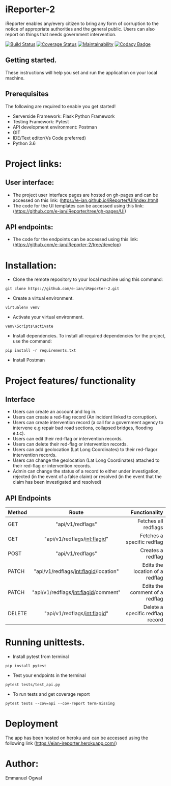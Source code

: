 # iReporter-2
iReporter enables any/every citizen to bring any form of corruption to the notice of appropriate authorities and the general public. Users can also report on things that needs government intervention.

[![Build Status](https://travis-ci.org/e-ian/iReporter-2.svg?branch=develop)](https://travis-ci.org/e-ian/iReporter-2)
[![Coverage Status](https://coveralls.io/repos/github/e-ian/iReporter-2/badge.svg?branch=develop)](https://coveralls.io/github/e-ian/iReporter-2?branch=develop)
[![Maintainability](https://api.codeclimate.com/v1/badges/415eea7b716caedd97f6/maintainability)](https://codeclimate.com/github/e-ian/iReporter-2/maintainability)
[![Codacy Badge](https://api.codacy.com/project/badge/Grade/c9c629399bf34ec6bd998d28fb6a55d3)](https://www.codacy.com/app/e-ian/iReporter-2?utm_source=github.com&amp;utm_medium=referral&amp;utm_content=e-ian/iReporter-2&amp;utm_campaign=Badge_Grade)

## Getting started.
These instructions will help you set and run the application on your local machine.

## Prerequisites
The following are required to enable you get started!

* Serverside Framework: Flask Python Framework
* Testing Framework: Pytest
* API development environment: Postman
* GIT
* IDE/Text editor(Vs Code preferred)
* Python 3.6

# Project links:

## User interface:
* The project user interface pages are hosted on gh-pages and can be accessed on this link: (https://e-ian.github.io/iReporter/UI/index.html)
* The code for the UI templates can be accessed using this link: (https://github.com/e-ian/iReporter/tree/gh-pages/UI)

## API endpoints:
* The code for the endpoints can be accessed using this link: (https://github.com/e-ian/iReporter-2/tree/develop)

# Installation:
* Clone the remote repository to your local machine using this command:

``` git clone https://github.com/e-ian/iReporter-2.git ```

* Create a virtual environment.

``` virtualenv venv ```

* Activate your virtual environment.

``` venv\Scripts\activate ```

* Install dependencies.
To install all required dependencies for the project, use the command:

``` pip install -r requirements.txt ```

* Install Postman

# Project features/ functionality

## Interface
* Users can create an account and log in.
* Users can create a ​red-flag ​record (An incident linked to corruption).
* Users can create ​intervention​ record​ ​(a call for a government agency to intervene e.g
repair bad road sections, collapsed bridges, flooding e.t.c).
* Users can edit their ​red-flag ​or ​intervention ​records.
* Users can delete their ​red-flag ​or ​intervention ​records.
* Users can add geolocation (Lat Long Coordinates) to their ​red-flag ​or ​intervention
records​.
* Users can change the geolocation (Lat Long Coordinates) attached to their ​red-flag ​or
intervention ​records​.
* Admin can change the ​status​ of a record to either ​under investigation, rejected ​(in the
event of a false claim)​ ​or​ resolved ​(in the event that the claim has been investigated and
resolved)

## API Endpoints

|Method | Route | Functionality|
|-------|:-----:|-------------:|
|GET| "api/v1/redflags" | Fetches all redflags |
|GET| "api/v1/redflags/<int:flagid>" | Fetches a specific redflag |
|POST| "api/v1/redflags" | Creates a redflag |
|PATCH| "api/v1/redflags/<int:flagid>/location" | Edits the location of a redflag|
|PATCH| "api/v1/redflags/<int:flagid>/comment" | Edits the comment of a redflag|
|DELETE| "api/v1/redflags/<int:flagid>" | Delete a specific redflag record |

# Running unittests.

* Install pytest from terminal

`pip install pytest`

* Test your endpoints in the terminal

`pytest tests/test_api.py`

* To run tests and get coverage report

`pytest tests --cov=api --cov-report term-missing`

# Deployment

The app has been hosted on heroku and can be accessed using the following link (https://eian-ireporter.herokuapp.com/)

# Author:

Emmanuel Ogwal

